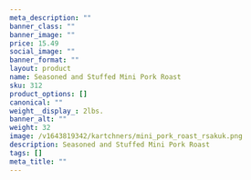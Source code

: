 ```yaml
---
meta_description: ""
banner_class: ""
banner_image: ""
price: 15.49
social_image: ""
banner_format: ""
layout: product
name: Seasoned and Stuffed Mini Pork Roast
sku: 312
product_options: []
canonical: ""
weight__display_: 2lbs.
banner_alt: ""
weight: 32
image: /v1643819342/kartchners/mini_pork_roast_rsakuk.png
description: Seasoned and Stuffed Mini Pork Roast
tags: []
meta_title: ""
---
```

